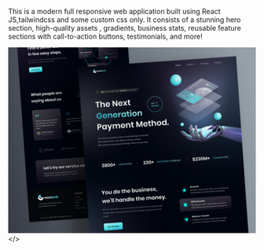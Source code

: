 This is a modern full responsive web application built using React JS,tailwindcss and some custom css only.
It consists of a stunning hero section, high-quality assets , gradients, business stats, reusable feature sections 
with call-to-action buttons, testimonials, and more!






<img  src="src/assets/ui.png" ></>

